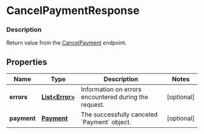 
# CancelPaymentResponse

### Description

Return value from the [CancelPayment](#endpoint-payments-cancelpayment) endpoint.

## Properties
Name | Type | Description | Notes
------------ | ------------- | ------------- | -------------
**errors** | [**List&lt;Error&gt;**](Error.md) | Information on errors encountered during the request. |  [optional]
**payment** | [**Payment**](Payment.md) | The successfully canceled &#x60;Payment&#x60; object. |  [optional]



